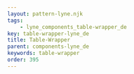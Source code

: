 ```yaml
---
layout: pattern-lyne.njk
tags: 
    - lyne_components_table-wrapper_de
key: table-wrapper-lyne_de
title: Table-Wrapper
parent: components-lyne_de
keywords: table-wrapper
order: 395
---
```

